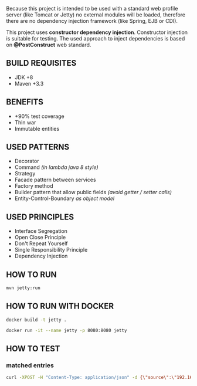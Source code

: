 Because this project is intended to be used with a standard web
profile server (like Tomcat or Jetty) no external modules will be loaded, therefore there are no dependency injection 
framework (like Spring, EJB or CDI).

This project uses **constructor dependency injection**. Constructor injection is suitable for testing. The used approach 
to inject dependencies is based on **@PostConstruct** web standard. 

## BUILD REQUISITES
* JDK +8
* Maven +3.3

## BENEFITS
* +90% test coverage
* Thin war
* Immutable entities

## USED PATTERNS
* Decorator
* Command *(in lambda java 8 style)*
* Strategy
* Facade pattern between services
* Factory method
* Builder pattern that allow public fields *(avoid getter / setter calls)*
* Entity-Control-Boundary *as object model*

## USED PRINCIPLES
* Interface Segregation
* Open Close Principle
* Don't Repeat Yourself
* Single Responsibility Principle
* Dependency Injection

## HOW TO RUN
```bash
mvn jetty:run
```

## HOW TO RUN WITH DOCKER
```bash
docker build -t jetty .
```
```bash
docker run -it --name jetty -p 8080:8080 jetty
```

## HOW TO TEST
### matched entries
```bash
curl -XPOST -H "Content-Type: application/json" -d {\"source\":\"192.168.1.5\",\"destination\":\"198.168.1.5\",\"protocol\":\"tcp/any\"} http://localhost:8080/app/resources/intelliment/acl
``` 